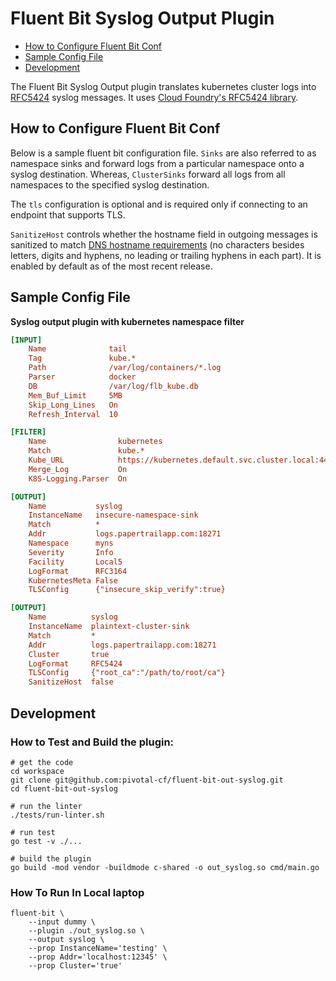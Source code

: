 # Fluent Bit Syslog Output Plugin

   * [How to Configure Fluent Bit Conf](#how-to-configure-fluent-bit-conf)
   * [Sample Config File](#sample-config-file)
   * [Development](#development)

The Fluent Bit Syslog Output plugin translates kubernetes cluster logs
into [RFC5424][rfc5424] syslog messages. It uses [Cloud Foundry's RFC5424
library][cfrfc5424].

## How to Configure Fluent Bit Conf

Below is a sample fluent bit configuration file.
`Sinks` are also referred to as namespace sinks and forward logs from
a particular namespace onto a syslog destination. Whereas, `ClusterSinks`
forward all logs from all namespaces to the specified syslog destination.

The `tls` configuration is optional and is required only if connecting to
an endpoint that supports TLS.

`SanitizeHost` controls whether the hostname field in outgoing messages is
sanitized to match [DNS hostname requirements][dns-rfc] (no characters besides
letters, digits and hyphens, no leading or trailing hyphens in each part). It
is enabled by default as of the most recent release.

## Sample Config File

 **Syslog output plugin with kubernetes namespace filter**

```ini
[INPUT]
    Name              tail
    Tag               kube.*
    Path              /var/log/containers/*.log
    Parser            docker
    DB                /var/log/flb_kube.db
    Mem_Buf_Limit     5MB
    Skip_Long_Lines   On
    Refresh_Interval  10

[FILTER]
    Name                kubernetes
    Match               kube.*
    Kube_URL            https://kubernetes.default.svc.cluster.local:443
    Merge_Log           On
    K8S-Logging.Parser  On

[OUTPUT]
    Name           syslog
    InstanceName   insecure-namespace-sink
    Match          *
    Addr           logs.papertrailapp.com:18271
    Namespace      myns
    Severity       Info
    Facility       Local5
    LogFormat      RFC3164
    KubernetesMeta False
    TLSConfig      {"insecure_skip_verify":true}

[OUTPUT]
    Name          syslog
    InstanceName  plaintext-cluster-sink
    Match         *
    Addr          logs.papertrailapp.com:18271
    Cluster       true
    LogFormat     RFC5424
    TLSConfig     {"root_ca":"/path/to/root/ca"}
    SanitizeHost  false
```


## Development
### How to Test and Build the plugin:

```
# get the code
cd workspace
git clone git@github.com:pivotal-cf/fluent-bit-out-syslog.git
cd fluent-bit-out-syslog

# run the linter
./tests/run-linter.sh

# run test
go test -v ./...

# build the plugin
go build -mod vendor -buildmode c-shared -o out_syslog.so cmd/main.go
```

### How To Run In Local laptop

```
fluent-bit \
    --input dummy \
    --plugin ./out_syslog.so \
    --output syslog \
    --prop InstanceName='testing' \
    --prop Addr='localhost:12345' \
    --prop Cluster='true'
```

[dns-rfc]:   https://tools.ietf.org/html/rfc1034#section-3.5
[rfc5424]:   https://tools.ietf.org/html/rfc5424
[cfrfc5424]: https://github.com/cloudfoundry-incubator/rfc5424
